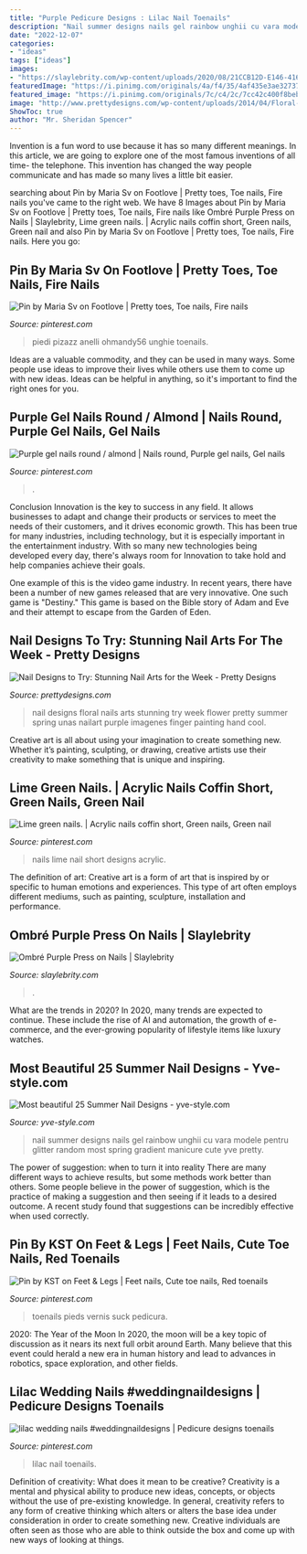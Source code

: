 ```yaml
---
title: "Purple Pedicure Designs : Lilac Nail Toenails"
description: "Nail summer designs nails gel rainbow unghii cu vara modele pentru glitter random most spring gradient manicure cute yve pretty"
date: "2022-12-07"
categories:
- "ideas"
tags: ["ideas"]
images:
- "https://slaylebrity.com/wp-content/uploads/2020/08/21CCB12D-E146-416A-B7C3-2E2D51D2F557.jpeg"
featuredImage: "https://i.pinimg.com/originals/4a/f4/35/4af435e3ae3273735de74f4b571416ec.jpg"
featured_image: "https://i.pinimg.com/originals/7c/c4/2c/7cc42c400f8bebac24887ec69c93f89f.jpg"
image: "http://www.prettydesigns.com/wp-content/uploads/2014/04/Floral-Nails1.jpg"
ShowToc: true
author: "Mr. Sheridan Spencer"
---
```



Invention is a fun word to use because it has so many different meanings. In this article, we are going to explore one of the most famous inventions of all time- the telephone. This invention has changed the way people communicate and has made so many lives a little bit easier.

	

		
searching about Pin by Maria Sv on Footlove | Pretty toes, Toe nails, Fire nails you've came to the right web. We have 8 Images about Pin by Maria Sv on Footlove | Pretty toes, Toe nails, Fire nails like Ombré Purple Press on Nails | Slaylebrity, Lime green nails. | Acrylic nails coffin short, Green nails, Green nail and also Pin by Maria Sv on Footlove | Pretty toes, Toe nails, Fire nails. Here you go:
		
    
## Pin By Maria Sv On Footlove | Pretty Toes, Toe Nails, Fire Nails

<img loading=lazy src="https://i.pinimg.com/originals/4a/f4/35/4af435e3ae3273735de74f4b571416ec.jpg" onerror="this.onerror=null;this.src='https://tse3.mm.bing.net/th?id=OIP.l5YDoUbkrZpP9_OL-IHnbQHaJ4&amp;pid=15.1';" alt="Pin by Maria Sv on Footlove | Pretty toes, Toe nails, Fire nails">

_Source: pinterest.com_

>piedi pizazz anelli ohmandy56 unghie toenails. 

	

Ideas are a valuable commodity, and they can be used in many ways. Some people use ideas to improve their lives while others use them to come up with new ideas. Ideas can be helpful in anything, so it's important to find the right ones for you.

    
## Purple Gel Nails Round / Almond | Nails Round, Purple Gel Nails, Gel Nails

<img loading=lazy src="https://i.pinimg.com/736x/69/55/9a/69559a943b4c9c18c6eff95c4441f237.jpg" onerror="this.onerror=null;this.src='https://tse4.mm.bing.net/th?id=OIP.20YRgbbSpCPodXI3Wh1_PgHaJ3&amp;pid=15.1';" alt="Purple gel nails round / almond | Nails round, Purple gel nails, Gel nails">

_Source: pinterest.com_

>. 

	

Conclusion
Innovation is the key to success in any field. It allows businesses to adapt and change their products or services to meet the needs of their customers, and it drives economic growth.
This has been true for many industries, including technology, but it is especially important in the entertainment industry. With so many new technologies being developed every day, there's always room for Innovation to take hold and help companies achieve their goals.

One example of this is the video game industry. In recent years, there have been a number of new games released that are very innovative. One such game is "Destiny." This game is based on the Bible story of Adam and Eve and their attempt to escape from the Garden of Eden.

    
## Nail Designs To Try: Stunning Nail Arts For The Week - Pretty Designs

<img loading=lazy src="http://www.prettydesigns.com/wp-content/uploads/2014/04/Floral-Nails1.jpg" onerror="this.onerror=null;this.src='https://tse4.mm.bing.net/th?id=OIP.xItPeO3Dfnfq7kxRKRjOGAHaK8&amp;pid=15.1';" alt="Nail Designs to Try: Stunning Nail Arts for the Week - Pretty Designs">

_Source: prettydesigns.com_

>nail designs floral nails arts stunning try week flower pretty summer spring unas nailart purple imagenes finger painting hand cool. 

	

Creative art is all about using your imagination to create something new. Whether it’s painting, sculpting, or drawing, creative artists use their creativity to make something that is unique and inspiring.

    
## Lime Green Nails. | Acrylic Nails Coffin Short, Green Nails, Green Nail

<img loading=lazy src="https://i.pinimg.com/736x/b1/11/78/b11178aa36b3d8429d08d10648626395--lime-nails-lime-green-nails.jpg" onerror="this.onerror=null;this.src='https://tse1.mm.bing.net/th?id=OIP.QSmuHdDpCXiMFANqKzK04AHaJ3&amp;pid=15.1';" alt="Lime green nails. | Acrylic nails coffin short, Green nails, Green nail">

_Source: pinterest.com_

>nails lime nail short designs acrylic. 

	

The definition of art:
Creative art is a form of art that is inspired by or specific to human emotions and experiences. This type of art often employs different mediums, such as painting, sculpture, installation and performance.

    
## Ombré Purple Press On Nails | Slaylebrity

<img loading=lazy src="https://slaylebrity.com/wp-content/uploads/2020/08/21CCB12D-E146-416A-B7C3-2E2D51D2F557.jpeg" onerror="this.onerror=null;this.src='https://tse3.mm.bing.net/th?id=OIP.X18UE180LXvlgKpbqGfmnwHaJA&amp;pid=15.1';" alt="Ombré Purple Press on Nails | Slaylebrity">

_Source: slaylebrity.com_

>. 

	

What are the trends in 2020?
In 2020, many trends are expected to continue. These include the rise of AI and automation, the growth of e-commerce, and the ever-growing popularity of lifestyle items like luxury watches.

    
## Most Beautiful 25 Summer Nail Designs - Yve-style.com

<img loading=lazy src="http://yve-style.com/wp-content/uploads/2014/11/spring-and-summer-nail-designs.jpg" onerror="this.onerror=null;this.src='https://tse2.mm.bing.net/th?id=OIP.8kPfs4Coj81BwzSZe0kDSQHaHa&amp;pid=15.1';" alt="Most beautiful 25 Summer Nail Designs - yve-style.com">

_Source: yve-style.com_

>nail summer designs nails gel rainbow unghii cu vara modele pentru glitter random most spring gradient manicure cute yve pretty. 

	

The power of suggestion: when to turn it into reality
There are many different ways to achieve results, but some methods work better than others. Some people believe in the power of suggestion, which is the practice of making a suggestion and then seeing if it leads to a desired outcome. A recent study found that suggestions can be incredibly effective when used correctly.

    
## Pin By KST On Feet &amp; Legs | Feet Nails, Cute Toe Nails, Red Toenails

<img loading=lazy src="https://i.pinimg.com/736x/27/70/10/2770102e44316fadf5efaa49c4021273.jpg" onerror="this.onerror=null;this.src='https://tse2.mm.bing.net/th?id=OIP.EyrJcSuYYjml2YYK9Nac8AHaIH&amp;pid=15.1';" alt="Pin by KST on Feet &amp; Legs | Feet nails, Cute toe nails, Red toenails">

_Source: pinterest.com_

>toenails pieds vernis suck pedicura. 

	

2020: The Year of the Moon
In 2020, the moon will be a key topic of discussion as it nears its next full orbit around Earth. Many believe that this event could herald a new era in human history and lead to advances in robotics, space exploration, and other fields.

    
## Lilac Wedding Nails #weddingnaildesigns | Pedicure Designs Toenails

<img loading=lazy src="https://i.pinimg.com/originals/7c/c4/2c/7cc42c400f8bebac24887ec69c93f89f.jpg" onerror="this.onerror=null;this.src='https://tse1.mm.bing.net/th?id=OIP.VyLXa6qV7cDu6eyJN1YsPQHaLH&amp;pid=15.1';" alt="lilac wedding nails #weddingnaildesigns | Pedicure designs toenails">

_Source: pinterest.com_

>lilac nail toenails. 

	

Definition of creativity: What does it mean to be creative?
Creativity is a mental and physical ability to produce new ideas, concepts, or objects without the use of pre-existing knowledge. In general, creativity refers to any form of creative thinking which alters or alters the base idea under consideration in order to create something new. Creative individuals are often seen as those who are able to think outside the box and come up with new ways of looking at things.

